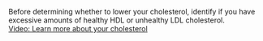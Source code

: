 ﻿Before determining whether to lower your cholesterol, identify if you have excessive amounts of healthy HDL or unhealthy LDL cholesterol.  
[Video: Learn more about your cholesterol](https://www.youtube.com/watch?v=9iUVniMBXGg&feature=youtu.be)
